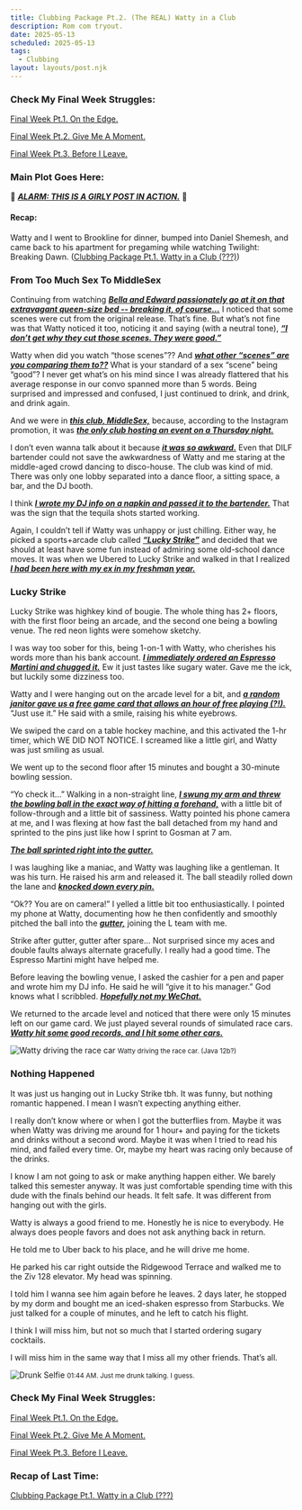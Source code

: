 ```yaml
---
title: Clubbing Package Pt.2. (The REAL) Watty in a Club
description: Rom com tryout.
date: 2025-05-13
scheduled: 2025-05-13
tags:
  - Clubbing
layout: layouts/post.njk
---
```


<h3>Check My Final Week Struggles:</h3>
<a href="{{ '/posts/spring2025finalweekpt1/' | url }}">Final Week Pt.1. On the Edge.</a>

<a href="{{ '/posts/spring2025finalweekpt2/' | url }}">Final Week Pt.2. Give Me A Moment.</a>

<a href="{{ '/posts/spring2025finalweekpt3/' | url }}">Final Week Pt.3. Before I Leave.</a>

<h3>Main Plot Goes Here:</h3>

🚨 ***<u>ALARM: THIS IS A GIRLY POST IN ACTION.***</u> 🚨
<h4>Recap:</h4> Watty and I went to Brookline for dinner, bumped into Daniel Shemesh, and came back to his apartment for pregaming while watching Twilight: Breaking Dawn. (<a href="{{ '/posts/clubbingpackagept1/' | url }}">Clubbing Package Pt.1. Watty in a Club (???)</a>)

<h3>From Too Much Sex To MiddleSex</h3>

Continuing from watching ***<u>Bella and Edward passionately go at it on that extravagant queen-size bed -- breaking it, of course…***</u> I noticed that some scenes were cut from the original release. That’s fine. But what’s not fine was that Watty noticed it too, noticing it and saying (with a neutral tone), ***<u>“I don’t get why they cut those scenes. They were good.”***</u>

Watty when did you watch “those scenes”?? And ***<u>what other “scenes” are you comparing them to??***</u> What is your standard of a sex “scene” being “good”? I never get what’s on his mind since I was already flattered that his average response in our convo spanned more than 5 words. Being surprised and impressed and confused, I just continued to drink, and drink, and drink again.

And we were in ***<u>this club, MiddleSex,***</u> because, according to the Instagram promotion, it was ***<u>the only club hosting an event on a Thursday night.***</u>

I don’t even wanna talk about it because ***<u>it was so awkward.***</u> Even that DILF bartender could not save the awkwardness of Watty and me staring at the middle-aged crowd dancing to disco-house. The club was kind of mid. There was only one lobby separated into a dance floor, a sitting space, a bar, and the DJ booth.

I think ***<u>I wrote my DJ info on a napkin and passed it to the bartender.***</u> That was the sign that the tequila shots started working.

Again, I couldn’t tell if Watty was unhappy or just chilling. Either way, he picked a sports+arcade club called ***<u>“Lucky Strike”***</u> and decided that we should at least have some fun instead of admiring some old-school dance moves. It was when we Ubered to Lucky Strike and walked in that I realized ***<u>I had been here with my ex in my freshman year.***</u>

<h3>Lucky Strike</h3>

Lucky Strike was highkey kind of bougie. The whole thing has 2+ floors, with the first floor being an arcade, and the second one being a bowling venue. The red neon lights were somehow sketchy.

I was way too sober for this, being 1-on-1 with Watty, who cherishes his words more than his bank account. ***<u>I immediately ordered an Espresso Martini and chugged it.***</u> Ew it just tastes like sugary water. Gave me the ick, but luckily some dizziness too.

Watty and I were hanging out on the arcade level for a bit, and ***<u>a random janitor gave us a free game card that allows an hour of free playing (?!).***</u> “Just use it.” He said with a smile, raising his white eyebrows.

We swiped the card on a table hockey machine, and this activated the 1-hr timer, which WE DID NOT NOTICE. I screamed like a little girl, and Watty was just smiling as usual.

We went up to the second floor after 15 minutes and bought a 30-minute bowling session.

“Yo check it…” Walking in a non-straight line, ***<u>I swung my arm and threw the bowling ball in the exact way of hitting a forehand,***</u> with a little bit of follow-through and a little bit of sassiness. Watty pointed his phone camera at me, and I was flexing at how fast the ball detached from my hand and sprinted to the pins just like how I sprint to Gosman at 7 am.

***<u>The ball sprinted right into the gutter.***</u>

I was laughing like a maniac, and Watty was laughing like a gentleman. It was his turn. He raised his arm and released it. The ball steadily rolled down the lane and ***<u>knocked down every pin.***</u>

“Ok?? You are on camera!” I yelled a little bit too enthusiastically. I pointed my phone at Watty, documenting how he then confidently and smoothly pitched the ball into the ***<u>gutter,***</u> joining the L team with me.

Strike after gutter, gutter after spare… Not surprised since my aces and double faults always alternate gracefully. I really had a good time. The Espresso Martini might have helped me.

Before leaving the bowling venue, I asked the cashier for a pen and paper and wrote him my DJ info. He said he will “give it to his manager.” God knows what I scribbled. ***<u>Hopefully not my WeChat.***</u>

We returned to the arcade level and noticed that there were only 15 minutes left on our game card. We just played several rounds of simulated race cars. ***<u>Watty hit some good records, and I hit some other cars.***</u>

![Watty driving the race car](/img/blog2.0/watty.jpg)
<small>Watty driving the race car. (Java 12b?)</small>

<h3>Nothing Happened</h3>

It was just us hanging out in Lucky Strike tbh. It was funny, but nothing romantic happened. I mean I wasn’t expecting anything either.

I really don’t know where or when I got the butterflies from. Maybe it was when Watty was driving me around for 1 hour+ and paying for the tickets and drinks without a second word. Maybe it was when I tried to read his mind, and failed every time. Or, maybe my heart was racing only because of the drinks.

I know I am not going to ask or make anything happen either. We barely talked this semester anyway. It was just comfortable spending time with this dude with the finals behind our heads. It felt safe. It was different from hanging out with the girls.

Watty is always a good friend to me. Honestly he is nice to everybody. He always does people favors and does not ask anything back in return.

He told me to Uber back to his place, and he will drive me home.

He parked his car right outside the Ridgewood Terrace and walked me to the Ziv 128 elevator. My head was spinning.

I told him I wanna see him again before he leaves. 2 days later, he stopped by my dorm and bought me an iced-shaken espresso from Starbucks. We just talked for a couple of minutes, and he left to catch his flight.

I think I will miss him, but not so much that I started ordering sugary cocktails.

I will miss him in the same way that I miss all my other friends. That’s all.

![Drunk Selfie](/img/blog2.0/back-drunk.jpg)
<small>01:44 AM. Just me drunk talking. I guess.</small>

<h3>Check My Final Week Struggles:</h3>
<a href="{{ '/posts/spring2025finalweekpt1/' | url }}">Final Week Pt.1. On the Edge.</a>

<a href="{{ '/posts/spring2025finalweekpt2/' | url }}">Final Week Pt.2. Give Me A Moment.</a>

<a href="{{ '/posts/spring2025finalweekpt3/' | url }}">Final Week Pt.3. Before I Leave.</a>

<h3>Recap of Last Time:</h3>
<a href="{{ '/posts/clubbingpackagept1/' | url }}">Clubbing Package Pt.1. Watty in a Club (???)</a>

